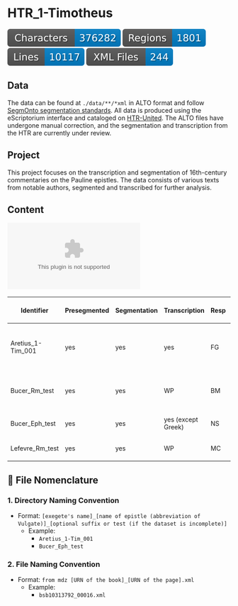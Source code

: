 # HTR_1-Timotheus

![characters badge](badges/characters.svg) ![regions badge](badges/regions.svg) ![lines badge](badges/lines.svg) ![files badge](badges/files.svg)

## Data

The data can be found at `./data/**/*xml` in ALTO format and follow [SegmOnto segmentation standards](https://segmonto.github.io). All data is produced using the eScriptorium interface and cataloged on [HTR-United](https://htr-united.github.io). The ALTO files have undergone manual correction, and the segmentation and transcription from the HTR are currently under review.

## Project 

This project focuses on the transcription and segmentation of 16th-century commentaries on the Pauline epistles. The data consists of various texts from notable authors, segmented and transcribed for further analysis. 

## Content 
![corpus](corpus/corpus_htr.csv)

| Identifier        | Presegmented | Segmentation | Transcription         | Resp | Files Total (to process)[Processed] | Author                        | Title                                          | Printer          | Date | Place      | Link Digital Book                                                                 | Library                              | Call Number             |
|------------------|-------------|-------------|----------------------|------|-------------------------|------------------------------|------------------------------------------------|----------------|------|-----------|----------------------------------------------------------------------------------|--------------------------------------|-------------------------|
| Aretius_1-Tim_001 | yes         | yes         | yes                  | FG   | 163 (16-178)[16-178]   | Benedictus Aretius           | *In Epistolas ad Timotheum ad Titum et ad Philemonem* | Jean Le Preux    | 1580 | Morges    | [here](https://mdz-nbn-resolving.de/urn:nbn:de:bvb:12-bsb10313792-3)           | München Bayerische Staatsbibliothek | Exeg. 53 Beibd.1        |
| Bucer_Rm_test    | yes         | yes         | WP                   | BM   | 54 (466-519)[466-486]  | Martin Bucer                | *Metaphrases et enarrationem in Epistolam ad Romanos* | Wendelin Rihel   | 1536 | Strasbourg | [here](https://mdz-nbn-resolving.de/urn:nbn:de:bvb:12-bsb11059175-0)           | Regensburg Staatliche Bibliothek    | 999/2Script.662         |
| Bucer_Eph_test   | yes         | yes         | yes (except Greek)   | NS   | 224 (1-224)[1-41]      | Martin Bucer                | *Epistolam ad Ephesios*                         | Anonymus        | 1527 | Strasbourg | [here](https://mdz-nbn-resolving.de/urn:nbn:de:bvb:12-bsb00035303-6)           | München Bayerische Staatsbibliothek | Polem. 408 Beibd.2      |
| Lefevre_Rm_test  | yes         | yes         | WP                   | MC   | 82 (203-284)[203-222]  | Jacques Lefèvre d'Étaples   | *Commentarii in epistolas d. Pauli*            | Anonymus        | 1512 | Paris      | [here](https://mdz-nbn-resolving.de/urn:nbn:de:bvb:12-bsb11059254-9)           | Regensburg Staatliche Bibliothek    | 999/2Script.801         |

## 📂 File Nomenclature

### 1. **Directory Naming Convention**  
- Format: `[exegete's name]_[name of epistle (abbreviation of Vulgate)]_[optional suffix or test (if the dataset is incomplete)]`  
  - Example:  
    - `Aretius_1-Tim_001`  
    - `Bucer_Eph_test`  

### 2. **File Naming Convention**  
- Format: `from mdz [URN of the book]_[URN of the page].xml`  
  - Example:  
    - `bsb10313792_00016.xml`
                             
               
